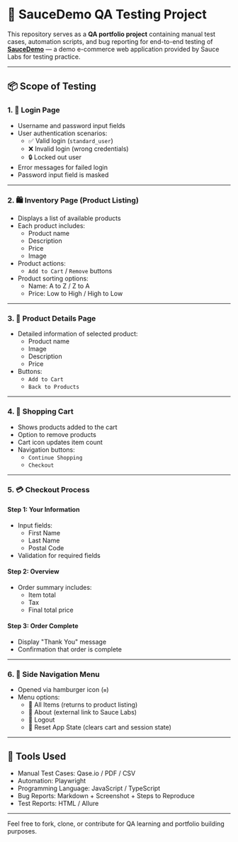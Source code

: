 # 🧪 SauceDemo QA Testing Project

This repository serves as a **QA portfolio project** containing manual test cases, automation scripts, and bug reporting for end-to-end testing of **[SauceDemo](https://www.saucedemo.com/)** — a demo e-commerce web application provided by Sauce Labs for testing practice.

---

## 📦 Scope of Testing

### 1. 🔐 **Login Page**
- Username and password input fields
- User authentication scenarios:
  - ✅ Valid login (`standard_user`)
  - ❌ Invalid login (wrong credentials)
  - 🔒 Locked out user
- Error messages for failed login
- Password input field is masked

---

### 2. 🛍️ **Inventory Page (Product Listing)**
- Displays a list of available products
- Each product includes:
  - Product name
  - Description
  - Price
  - Image
- Product actions:
  - `Add to Cart` / `Remove` buttons
- Product sorting options:
  - Name: A to Z / Z to A
  - Price: Low to High / High to Low

---

### 3. 📄 **Product Details Page**
- Detailed information of selected product:
  - Product name
  - Image
  - Description
  - Price
- Buttons:
  - `Add to Cart`
  - `Back to Products`

---

### 4. 🛒 **Shopping Cart**
- Shows products added to the cart
- Option to remove products
- Cart icon updates item count
- Navigation buttons:
  - `Continue Shopping`
  - `Checkout`

---

### 5. 💳 **Checkout Process**

#### Step 1: Your Information
- Input fields:
  - First Name
  - Last Name
  - Postal Code
- Validation for required fields

#### Step 2: Overview
- Order summary includes:
  - Item total
  - Tax
  - Final total price

#### Step 3: Order Complete
- Display "Thank You" message
- Confirmation that order is complete

---

### 6. 📂 **Side Navigation Menu**
- Opened via hamburger icon (`≡`)
- Menu options:
  - 🧾 All Items (returns to product listing)
  - 🔗 About (external link to Sauce Labs)
  - 🚪 Logout
  - 🔄 Reset App State (clears cart and session state)

---

## 🧰 Tools Used

- Manual Test Cases: Qase.io / PDF / CSV  
- Automation: Playwright  
- Programming Language: JavaScript / TypeScript  
- Bug Reports: Markdown + Screenshot + Steps to Reproduce  
- Test Reports: HTML / Allure  

---

Feel free to fork, clone, or contribute for QA learning and portfolio building purposes.
